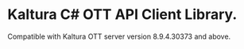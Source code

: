 # Kaltura C# OTT API Client Library.
Compatible with Kaltura OTT server version 8.9.4.30373 and above.
